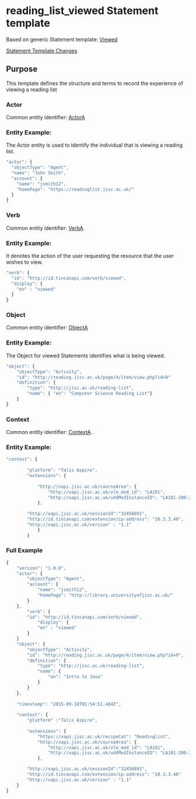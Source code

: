 # reading_list_viewed Statement template 

Based on generic Statement template: [Viewed](/generic/view.md)

[Statement Template Changes](/version_changes.md#vle-resource-viewed)

## Purpose
This template defines the structure and terms to record the experience of viewing a reading list

### Actor
Common entity identifier: [ActorA](/common_structures.md#actora)

### Entity Example:
The Actor entity is used to identify the individual that is viewing a reading list.

``` Javascript
"actor": {
  "objectType": "Agent",
  "name": "John Smith",
  "account": {
    "name": "jsmith12",
    "homePage": "https://readinglist.jisc.ac.uk/"
  }
}
```

### Verb
Common entity identifier: [VerbA](../common_structures.md#verba). 

### Entity Example:
It denotes the action of the user requesting the resource that the user wishes to view. 

``` javascript
"verb": {
  "id": "http://id.tincanapi.com/verb/viewed",
  "display": {
    "en" : "viewed"
  }
}
```
### Object
Common entity identifier:  [ObjectA](../common_structures.md#objecta)

### Entity Example:
The Object for viewed Statements identifies what is being viewed. 


``` javascript
"object": {
	"objectType": "Activity",
	"id": "http://reading.jisc.ac.uk/page/4/item/view.php?id=9"   	 	
	"definition": {
		"type": "http://jisc.ac.uk/reading-list",			
		"name": { "en": "Computer Science Reading List"}
    }
}
```

### Context
Common entity identifier: [ContextA](/common_structures.md#contextb) . 


### Entity Example:

``` javascript
"context": {
        
        "platform": "Talis Aspire",
        "extensions": {
		
			"http://xapi.jisc.ac.uk/courseArea": {
				"http://xapi.jisc.ac.uk/vle_mod_id": "LA101",
				"http://xapi.jisc.ac.uk/uddModInstanceID": "LA101-200-2016S1-0"
			},
			
 		"http://xapi.jisc.ac.uk/sessionId":"32456891",
    	"http://id.tincanapi.com/extension/ip-address": "10.3.3.48",
		"http://xapi.jisc.ac.uk/version" : "1.1"
			}
		}
```

### Full Example

``` javascript
{
    "version": "1.0.0",
    "actor": {
        "objectType": "Agent",
        "account": {
            "name": "jsmith12",
            "homePage": "http://library.universityofjisc.ac.uk/" 
        }
    },
		"verb": {
  		"id": "http://id.tincanapi.com/verb/viewed",
  			"display": {
    		"en" : "viewed"
  		}
	}
	"object": {
		"objectType": "Activity",
		"id": "http://reading.jisc.ac.uk/page/4/item/view.php?id=9",
		"definition": {
			"type": "http://jisc.ac.uk/reading-list",
			"name": {
				"en": "Intro to Java"
			}
		}
	},
	
	"timestamp": "2015-09-18T01:54:51.484Z",
	
	"context": {
		"platform" :"Talis Aspire",
		
        "extensions": {
			"https://xapi.jisc.ac.uk/recipeCat": "Readinglist",
			"http://xapi.jisc.ac.uk/courseArea": {
				"http://xapi.jisc.ac.uk/vle_mod_id": "LA101",
				"http://xapi.jisc.ac.uk/uddModInstanceID": "LA101-200-2016S1-0",
			},

		"http://xapi.jisc.ac.uk/sessionId":"32456891",
    	"http://id.tincanapi.com/extension/ip-address": "10.3.3.48"
		"http://xapi.jisc.ac.uk/version" : "1.1"
  	}
}
```
